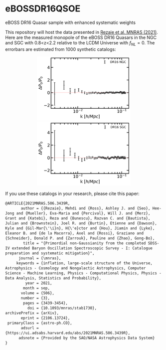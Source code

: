 # eBOSSDR16QSOE
eBOSS DR16 Quasar sample with enhanced systematic weights

This repository will host the data presented in [Rezaie et al. MNRAS (2021)](https://arxiv.org/abs/2106.13724). Here are the measured monopole of the eBOSS DR16 Quasars in the NGC and SGC with 0.8<z<2.2 relative to the LCDM Universe with $`f_{NL}=0`$. The errorbars are estimated from 1000 synthetic catalogs:
<p align="center">
  <img src="https://github.com/mehdirezaie/eBOSSDR16QSOE/blob/main/spectra/dp0_NGC.png" width="300" title="">
  <img src="https://github.com/mehdirezaie/eBOSSDR16QSOE/blob/main/spectra/dp0_SGC.png" width="300" title="">
</p>

If you use these catalogs in your research, please cite this paper:
```
@ARTICLE{2021MNRAS.506.3439R,
       author = {{Rezaie}, Mehdi and {Ross}, Ashley J. and {Seo}, Hee-Jong and {Mueller}, Eva-Maria and {Percival}, Will J. and {Merz}, Grant and {Katebi}, Reza and {Bunescu}, Razvan C. and {Bautista}, Julian and {Brownstein}, Joel R. and {Burtin}, Etienne and {Dawson}, Kyle and {Gil-Mar{\'\i}n}, H{\'e}ctor and {Hou}, Jiamin and {Lyke}, Eleanor B. and {de la Macorra}, Axel and {Rossi}, Graziano and {Schneider}, Donald P. and {Zarrouk}, Pauline and {Zhao}, Gong-Bo},
        title = "{Primordial non-Gaussianity from the completed SDSS-IV extended Baryon Oscillation Spectroscopic Survey - I: Catalogue preparation and systematic mitigation}",
      journal = {\mnras},
     keywords = {inflation, large-scale structure of the Universe, Astrophysics - Cosmology and Nongalactic Astrophysics, Computer Science - Machine Learning, Physics - Computational Physics, Physics - Data Analysis, Statistics and Probability},
         year = 2021,
        month = sep,
       volume = {506},
       number = {3},
        pages = {3439-3454},
          doi = {10.1093/mnras/stab1730},
archivePrefix = {arXiv},
       eprint = {2106.13724},
 primaryClass = {astro-ph.CO},
       adsurl = {https://ui.adsabs.harvard.edu/abs/2021MNRAS.506.3439R},
      adsnote = {Provided by the SAO/NASA Astrophysics Data System}
}
```
